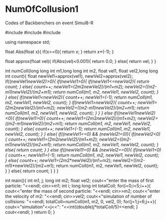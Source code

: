 # NumOfCollusion1
Codes of Backbenchers on event Simul8-R


#include<iostream>
#include<iomanip>
#include<cmath>

using namespace std;

float Abs(float x){
    if(x>=0){
        return x;
    }
    return x*(-1);
}

float approx(float vel){
    if(Abs(vel)<0.001){
        return 0.0;
    }
    else{
        return vel;
    }
}

int numColl(long long int m1,long long int m2, float vel1, float vel2,long long int count){
    float newVel1=approx(vel1), newVel2=approx(vel2);
    if((newVel1*newVel2)>0){
        if(newVel1>0){
            if(newVel1<=newVel2){
                return count;
            }
            else{
                count++;
                newVel1=(2*m2*newVel2)/(m1+m2);
                newVel2=((m2-m1)*newVel2)/(m2+m1);
                return numColl(m1, m2, newVel1, newVel2, count);
            }
        }
        else{
            if(newVel1<newVel2){
                count++;
                newVel1*=(-1);
                return numColl(m1, m2, newVel1, newVel2, count);
            }
            if(newVel1>newVel2){
                count++;
                newVel1=(2*m2*newVel2)/(m1+m2);
                newVel2=((m2-m1)*newVel2)/(m2+m1);
                return numColl(m1, m2, newVel1, newVel2, count);
            }
        }
    }
    else if((newVel1*newVel2)<0){
        if(newVel1>0){
            count++;
            newVel1=(2*m2*newVel2)/(m1+m2);
            newVel2=((m2-m1)*newVel2)/(m2+m1);
            return numColl(m1, m2, newVel1, newVel2, count);
        }
        else{
            count++;
            newVel1*=(-1);
            return numColl(m1, m2, newVel1, newVel2, count);
        }
    }
    else{
        if((newVel1==0) && (newVel2!=0)){
            if(newVel2<0){
                count++;
                newVel1=(2*m2*newVel2)/(m1+m2);
                newVel2=((m2-m1)*newVel2)/(m2+m1);
                return numColl(m1, m2, newVel1, newVel2, count);
            }
            else{
                return count;
            }
        }
        else if((newVel1!=0) && (newVel2==0)){
            if(newVel1<0){
                count++;
                newVel1*=(-1);
                return numColl(m1, m2, newVel1, newVel2, count);
            }
            else{
                count++;
                newVel1=(2*m2*newVel2)/(m1+m2);
                newVel2=((m2-m1)*newVel2)/(m2+m1);
                return numColl(m1, m2, newVel1, newVel2, count);
            }
        }
        else{
            return count;
        }
    }
}

int main(){
    int m1, j;
    long int m2;
    float vel2;
    cout<<"enter the mass of first particle: "<<endl;
    cin>>m1;
    int i;
    long long int totalColl;
    for(i=0;i<5;i++){
        cout<<"enter the mass of second particle: "<<endl;
        cin>>m2;
        cout<<"enter the velocity of m2: "<<endl;
        cin>>vel2;
        cout<<"simulation of number of collisions: "<<endl;
        totalColl=numColl(m1, m2, 0, vel2, 0);
        for(j=1;j<6;j++){
            cout<<"simulation"<<j<<": "<<int((double)j*totalColl/5)<<endl;
        }
        cout<<endl;
    }
    return 0;
}
